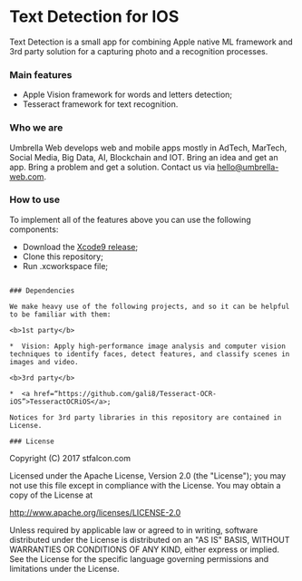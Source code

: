 # Text Detection for IOS

Text Detection is a small app for combining Apple native ML framework and 3rd party solution for a capturing photo and a recognition processes. 

<p align="center">
<source src=“vision.mp4”>
</p>

### Main features

* Apple Vision framework for words and letters detection;
* Tesseract framework for text recognition.

### Who we are
Umbrella Web develops web and mobile apps mostly in AdTech, MarTech, Social Media, Big Data, AI, Blockchain and IOT. 
Bring an idea and get an app. Bring a problem and get a solution. Contact us via hello@umbrella-web.com.

### How to use

To implement all of the features above you can use the following components:

*  Download the <a href=“https://developer.apple.com/xcode/download”>Xcode9 release</a>;
*  Clone this repository;
*  Run .xcworkspace file;


```

### Dependencies

We make heavy use of the following projects, and so it can be helpful to be familiar with them:

<b>1st party</b>

*  Vision: Apply high-performance image analysis and computer vision techniques to identify faces, detect features, and classify scenes in images and video.

<b>3rd party</b>

*  <a href=“https://github.com/gali8/Tesseract-OCR-iOS”>TesseractOCRiOS</a>;

Notices for 3rd party libraries in this repository are contained in License.

### License

```
Copyright (C) 2017 stfalcon.com

Licensed under the Apache License, Version 2.0 (the "License");
you may not use this file except in compliance with the License.
You may obtain a copy of the License at

http://www.apache.org/licenses/LICENSE-2.0

Unless required by applicable law or agreed to in writing, software
distributed under the License is distributed on an "AS IS" BASIS,
WITHOUT WARRANTIES OR CONDITIONS OF ANY KIND, either express or implied.
See the License for the specific language governing permissions and
limitations under the License.

```
